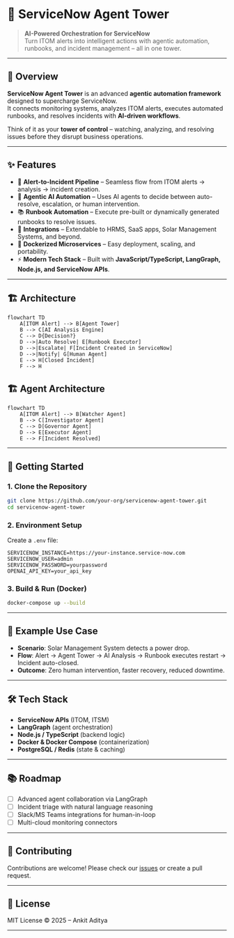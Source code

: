 # 🏰 ServiceNow Agent Tower

> **AI-Powered Orchestration for ServiceNow**  
Turn ITOM alerts into intelligent actions with agentic automation, runbooks, and incident management – all in one tower.

---

## 🌟 Overview

**ServiceNow Agent Tower** is an advanced **agentic automation framework** designed to supercharge ServiceNow.  
It connects monitoring systems, analyzes ITOM alerts, executes automated runbooks, and resolves incidents with **AI-driven workflows**.  

Think of it as your **tower of control** – watching, analyzing, and resolving issues before they disrupt business operations.  

---

## ✨ Features

- 🔔 **Alert-to-Incident Pipeline** – Seamless flow from ITOM alerts → analysis → incident creation.  
- 🤖 **Agentic AI Automation** – Uses AI agents to decide between auto-resolve, escalation, or human intervention.  
- 📚 **Runbook Automation** – Execute pre-built or dynamically generated runbooks to resolve issues.  
- 🔗 **Integrations** – Extendable to HRMS, SaaS apps, Solar Management Systems, and beyond.  
- 🐳 **Dockerized Microservices** – Easy deployment, scaling, and portability.  
- ⚡ **Modern Tech Stack** – Built with **JavaScript/TypeScript, LangGraph, Node.js, and ServiceNow APIs**.  

---

## 🏗️ Architecture

```mermaid
flowchart TD
    A[ITOM Alert] --> B[Agent Tower]
    B --> C[AI Analysis Engine]
    C --> D{Decision?}
    D -->|Auto Resolve| E[Runbook Executor]
    D -->|Escalate| F[Incident Created in ServiceNow]
    D -->|Notify| G[Human Agent]
    E --> H[Closed Incident]
    F --> H
````

## 🏗️ Agent Architecture

```mermaid
flowchart TD
    A[ITOM Alert] --> B[Watcher Agent]
    B --> C[Investigator Agent]
    C --> D[Governor Agent]
    D --> E[Executor Agent]
    E --> F[Incident Resolved]
```

---

## 🚀 Getting Started

### 1. Clone the Repository

```bash
git clone https://github.com/your-org/servicenow-agent-tower.git
cd servicenow-agent-tower
```

### 2. Environment Setup

Create a `.env` file:

```env
SERVICENOW_INSTANCE=https://your-instance.service-now.com
SERVICENOW_USER=admin
SERVICENOW_PASSWORD=yourpassword
OPENAI_API_KEY=your_api_key
```

### 3. Build & Run (Docker)

```bash
docker-compose up --build
```

---

## 🔌 Example Use Case

* **Scenario**: Solar Management System detects a power drop.
* **Flow**: Alert → Agent Tower → AI Analysis → Runbook executes restart → Incident auto-closed.
* **Outcome**: Zero human intervention, faster recovery, reduced downtime.

---

## 🛠️ Tech Stack

* **ServiceNow APIs** (ITOM, ITSM)
* **LangGraph** (agent orchestration)
* **Node.js / TypeScript** (backend logic)
* **Docker & Docker Compose** (containerization)
* **PostgreSQL / Redis** (state & caching)

---

## 📚 Roadmap

* [ ] Advanced agent collaboration via LangGraph
* [ ] Incident triage with natural language reasoning
* [ ] Slack/MS Teams integrations for human-in-loop
* [ ] Multi-cloud monitoring connectors

---

## 🤝 Contributing

Contributions are welcome! Please check our [issues](./issues) or create a pull request.

---

## 📜 License

MIT License © 2025 – Ankit Aditya

---
